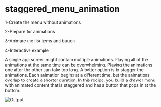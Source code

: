 # staggered_menu_animation

1-Create the menu without animations

2-Prepare for animations

3-Animate the list items and button

4-Interactive example


A single app screen might contain multiple animations. Playing all of the animations at the same time can be overwhelming. Playing the animations one after the other can take too long. A better option is to stagger the animations. Each animation begins at a different time, but the animations overlap to create a shorter duration. In this recipe, you build a drawer menu with animated content that is staggered and has a button that pops in at the bottom.


![Output](https://flutter.dev/assets/cookbook/effects/StaggeredMenuAnimation-4617b4359e675cdf2cbaf92037d5ce83eac6ee7743df72379700c438e0493231.gif)